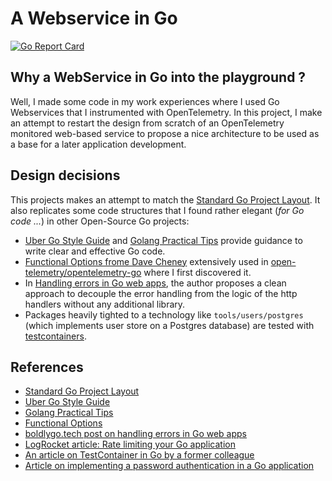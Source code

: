 # A Webservice in Go

[![Go Report Card](https://goreportcard.com/badge/github.com/clement-casse/playground/webservice-go?style=flat-square)](https://goreportcard.com/report/github.com/clement-casse/playground/webservice-go)

## Why a WebService in Go into the playground ?

Well, I made some code in my work experiences where I used Go Webservices that I instrumented with OpenTelemetry.
In this project, I make an attempt to restart the design from scratch of an OpenTelemetry monitored web-based service to propose a nice architecture to be used as a base for a later application development.

## Design decisions

This projects makes an attempt to match the [Standard Go Project Layout][1].
It also replicates some code structures that I found rather elegant (_for Go code ..._) in other Open-Source Go projects:

- [Uber Go Style Guide][2] and [Golang Practical Tips][3] provide guidance to write clear and effective Go code.
- [Functional Options frome Dave Cheney][4] extensively used in [open-telemetry/opentelemetry-go](https://github.com/open-telemetry/opentelemetry-go) where I first discovered it.
- In [Handling errors in Go web apps][5], the author proposes a clean approach to decouple the error handling from the logic of the http handlers without any additional library.
- Packages heavily tighted to a technology like `tools/users/postgres` (which implements user store on a Postgres database) are tested with [testcontainers][7].


## References

- [Standard Go Project Layout][1]
- [Uber Go Style Guide][2]
- [Golang Practical Tips][3]
- [Functional Options][4]
- [boldlygo.tech post on handling errors in Go web apps][5]
- [LogRocket article: Rate limiting your Go application][6]
- [An article on TestContainer in Go by a former colleague][7]
- [Article on implementing a password authentication in a Go application][8]

[1]: https://github.com/golang-standards/project-layout
[2]: https://github.com/uber-go/guide/blob/master/style.md
[3]: https://github.com/func25/go-practical-tips/blob/main/tips.md
[4]: https://dave.cheney.net/2014/10/17/functional-options-for-friendly-apis
[5]: https://boldlygo.tech/posts/2024-01-08-error-handling/
[6]: https://blog.logrocket.com/rate-limiting-go-application/
[7]: https://medium.com/@nicolas.comet/go-testcontainers-4b5399b849d9
[8]: https://www.sohamkamani.com/golang/password-authentication-and-storage/
